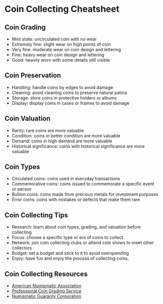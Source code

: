 # Coin Collecting Cheatsheet

## Coin Grading
- Mint state: uncirculated coin with no wear
- Extremely fine: slight wear on high points of coin
- Very fine: moderate wear on coin design and lettering
- Fine: heavy wear on coin design and lettering
- Good: heavily worn with some details still visible

## Coin Preservation
- Handling: handle coins by edges to avoid damage
- Cleaning: avoid cleaning coins to preserve natural patina
- Storage: store coins in protective holders or albums
- Display: display coins in cases or frames to avoid damage

## Coin Valuation
- Rarity: rare coins are more valuable
- Condition: coins in better condition are more valuable
- Demand: coins in high demand are more valuable
- Historical significance: coins with historical significance are more valuable

## Coin Types
- Circulated coins: coins used in everyday transactions
- Commemorative coins: coins issued to commemorate a specific event or person
- Bullion coins: coins made from precious metals for investment purposes
- Error coins: coins with mistakes or defects that make them rare

## Coin Collecting Tips
- Research: learn about coin types, grading, and valuation before collecting
- Focus: choose a specific type or era of coins to collect
- Network: join coin collecting clubs or attend coin shows to meet other collectors
- Budget: set a budget and stick to it to avoid overspending
- Enjoy: have fun and enjoy the process of collecting coins.

## Coin Collecting Resources
- [American Numismatic Association](https://www.money.org/)
- [Professional Coin Grading Service](https://www.pcgs.com/)
- [Numismatic Guaranty Corporation](https://www.ngccoin.com/)